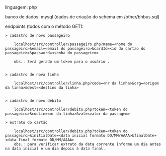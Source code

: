 linguagem: php

banco de dados: mysql (dados de criação do schema em /other/bhbus.sql)

endpoints (todos com o método GET):

	> cadastro de novo passageiro

		localhost/src/controller/passageiro.php?name=<nome do passageiro>&email=<email do passageiro>&cardId=<id do cartao do passageiro>&password=<senha do passageiro>

		obs.: Será gerado um token para o usuário .


	> cadastro de nova linha
		
		localhost/src/controller/linha.php?code=<nr da linha>&org=<origem da linha>&dest=<destino da linha>


	> cadastro de novo débito

		localhost/src/controller/debito.php?token=<token do passageiro>&codLin=<nr da linha>&val=<valor da passagem>

	> extrato do cartão

		localhost/src/controller/debits.php?token=<token do passageiro>&initialDate=<data inicial formato DD/MM/AAAA>&finalDate=<data final formato DD/MM/AAAA>
		obs.: para verificar extrato da data corrente informe um dia antes na data inicial e um dia depois à data final.








